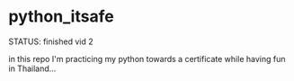 # python_itsafe

STATUS: finished vid 2

in this repo I'm practicing my python towards a certificate while having fun in Thailand...